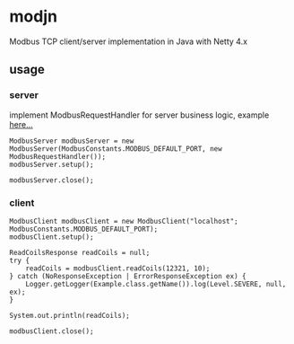 modjn
=====

Modbus TCP client/server implementation in Java with Netty 4.x

## usage

### server

implement ModbusRequestHandler for server business logic, example [here...](https://github.com/klymenek/modjn/blob/master/src/main/java/de/gandev/modjn/example/ModbusRequestHandlerExample.java)
    

    ModbusServer modbusServer = new ModbusServer(ModbusConstants.MODBUS_DEFAULT_PORT, new ModbusRequestHandler());
    modbusServer.setup();
    
    modbusServer.close();
    
### client
    
    ModbusClient modbusClient = new ModbusClient("localhost"; ModbusConstants.MODBUS_DEFAULT_PORT);
    modbusClient.setup();
    
    ReadCoilsResponse readCoils = null;
    try {
        readCoils = modbusClient.readCoils(12321, 10);
    } catch (NoResponseException | ErrorResponseException ex) {
        Logger.getLogger(Example.class.getName()).log(Level.SEVERE, null, ex);
    }
    
    System.out.println(readCoils);
    
    modbusClient.close();
